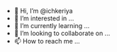 - 👋 Hi, I’m @ichkeriya
- 👀 I’m interested in ...
- 🌱 I’m currently learning ...
- 💞️ I’m looking to collaborate on ...
- 📫 How to reach me ...

<!---
ichkeriya/ichkeriya is a ✨ special ✨ repository because its `README.md` (this file) appears on your GitHub profile.
You can click the Preview link to take a look at your changes.
--->
